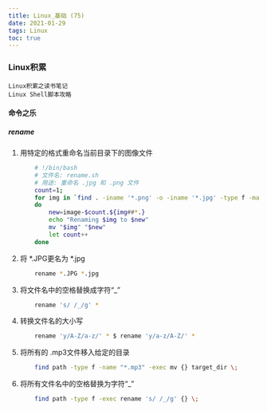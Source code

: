 ```yaml
---
title: Linux_基础 (75)
date: 2021-01-29
tags: Linux
toc: true
---
```


### Linux积累
    Linux积累之读书笔记
    Linux Shell脚本攻略

<!-- more -->

#### 命令之乐

##### rename
1. 用特定的格式重命名当前目录下的图像文件
    ```bash
        # !/bin/bash
        # 文件名: rename.sh
        # 用途: 重命名 .jpg 和 .png 文件
        count=1;
        for img in `find . -iname '*.png' -o -iname '*.jpg' -type f -maxdepth 1`
        do
            new=image-$count.${img##*.}
            echo "Renaming $img to $new" 
            mv "$img" "$new"
            let count++
        done
    ```
2. 将 *.JPG更名为 *.jpg
    ```bash
        rename *.JPG *.jpg
    ```
3. 将文件名中的空格替换成字符“_”
    ```bash
        rename 's/ /_/g' *
    ```
4. 转换文件名的大小写
    ```bash
        rename 'y/A-Z/a-z/' * $ rename 'y/a-z/A-Z/' *
    ```
5. 将所有的 .mp3文件移入给定的目录
    ```bash
        find path -type f -name "*.mp3" -exec mv {} target_dir \;
    ```
6. 将所有文件名中的空格替换为字符“_”
    ```bash
        find path -type f -exec rename 's/ /_/g' {} \;
    ```


